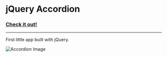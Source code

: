 # jQuery Accordion

### [Check it out!](http://nickleach.github.io/jQuery-accordion/)

---

First little app built with jQuery.

![Accordion Image](http://31.media.tumblr.com/61ffb9d416a80ecb1b9581452fb4b52a/tumblr_musfjoaNnE1s2wio8o1_400.gif)
